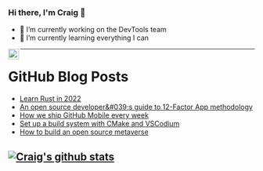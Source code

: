 ### Hi there, I'm Craig 👋

<!--
**CraigTeelFugro/CraigTeelFugro** is a ✨ _special_ ✨ repository because its `README.md` (this file) appears on your GitHub profile.

Here are some ideas to get you started:
-->

- 🔭 I’m currently working on the DevTools team
- 🌱 I’m currently learning everything I can

[<img align="left" alt="Craig Teel | LinkedIn" width="22px" src="https://cdn.jsdelivr.net/npm/simple-icons@v3/icons/linkedin.svg" />][linkedin]

---

# GitHub Blog Posts

<!-- BLOG-POST-LIST:START -->
- [Learn Rust in 2022](https://opensource.com/article/22/1/rust-cheat-sheet)
- [An open source developer&amp;#039;s guide to 12-Factor App methodology](https://opensource.com/article/21/11/open-source-12-factor-app-methodology)
- [How we ship GitHub Mobile every week](https://github.blog/2022-01-12-how-we-ship-github-mobile-every-week/)
- [Set up a build system with CMake and VSCodium](https://opensource.com/article/22/1/devops-cmake)
- [How to build an open source metaverse](https://opensource.com/article/22/1/open-source-metaverse)
<!-- BLOG-POST-LIST:END -->

## [![Craig's github stats](https://github-readme-stats.vercel.app/api?username=craigteelfugro)](https://github.com/anuraghazra/github-readme-stats)


[linkedin]: https://linkedin.com/in/craig-teel-b8786771
